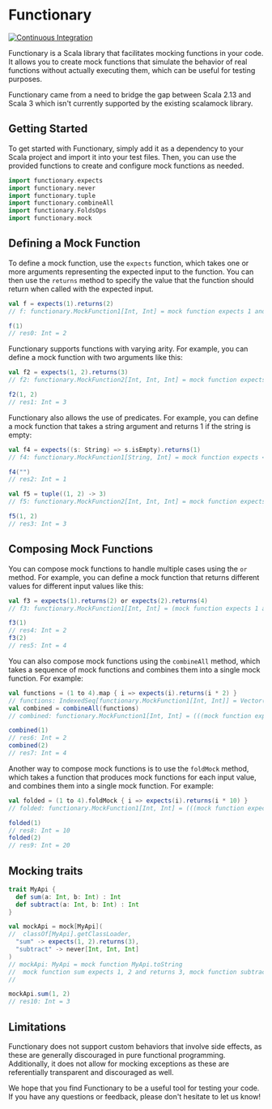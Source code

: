 # Functionary

[![Continuous Integration](https://github.com/custommonkey/functionary/actions/workflows/ci.yml/badge.svg)](https://github.com/custommonkey/functionary/actions/workflows/ci.yml)

Functionary is a Scala library that facilitates mocking functions in your code. It allows you to create mock functions that simulate the behavior of real functions without actually executing them, which can be useful for testing purposes.

Functionary came from a need to bridge the gap between Scala 2.13 and Scala 3 which isn't currently supported by the existing scalamock library.

## Getting Started

To get started with Functionary, simply add it as a dependency to your Scala project and import it into your test files. Then, you can use the provided functions to create and configure mock functions as needed.

```scala
import functionary.expects
import functionary.never
import functionary.tuple
import functionary.combineAll
import functionary.FoldsOps
import functionary.mock
```

## Defining a Mock Function

To define a mock function, use the `expects` function, which takes one or more arguments representing the expected input to the function. You can then use the `returns` method to specify the value that the function should return when called with the expected input.

```scala
val f = expects(1).returns(2)
// f: functionary.MockFunction1[Int, Int] = mock function expects 1 and returns 2

f(1)
// res0: Int = 2
```

Functionary supports functions with varying arity. For example, you can define a mock function with two arguments like this:
```scala
val f2 = expects(1, 2).returns(3)
// f2: functionary.MockFunction2[Int, Int, Int] = mock function expects 1, 2 and returns 3

f2(1, 2)
// res1: Int = 3
```

Functionary also allows the use of predicates. For example, you can define a mock function that takes a string argument and returns 1 if the string is empty:
```scala
val f4 = expects((s: String) => s.isEmpty).returns(1)
// f4: functionary.MockFunction1[String, Int] = mock function expects <function1> and returns 1

f4("")
// res2: Int = 1
```

```scala
val f5 = tuple((1, 2) -> 3)
// f5: functionary.MockFunction2[Int, Int, Int] = mock function expects 1, 2 and returns 3

f5(1, 2)
// res3: Int = 3
```

## Composing Mock Functions

You can compose mock functions to handle multiple cases using the `or` method. For example, you can define a mock function that returns different values for different input values like this:

```scala
val f3 = expects(1).returns(2) or expects(2).returns(4) 
// f3: functionary.MockFunction1[Int, Int] = (mock function expects 1 and returns 2) or (mock function expects 2 and returns 4) 

f3(1)
// res4: Int = 2
f3(2)
// res5: Int = 4
```

You can also compose mock functions using the `combineAll` method, which takes a sequence of mock functions and combines them into a single mock function. For example:

```scala
val functions = (1 to 4).map { i => expects(i).returns(i * 2) }
// functions: IndexedSeq[functionary.MockFunction1[Int, Int]] = Vector(mock function expects 1 and returns 2, mock function expects 2 and returns 4, mock function expects 3 and returns 6, mock function expects 4 and returns 8)
val combined = combineAll(functions)
// combined: functionary.MockFunction1[Int, Int] = (((mock function expects 1 and returns 2) or (mock function expects 2 and returns 4)) or (mock function expects 3 and returns 6)) or (mock function expects 4 and returns 8)

combined(1)
// res6: Int = 2
combined(2)
// res7: Int = 4
```

Another way to compose mock functions is to use the `foldMock` method, which takes a function that produces mock functions for each input value, and combines them into a single mock function. For example:
```scala
val folded = (1 to 4).foldMock { i => expects(i).returns(i * 10) }
// folded: functionary.MockFunction1[Int, Int] = (((mock function expects 1 and returns 10) or (mock function expects 2 and returns 20)) or (mock function expects 3 and returns 30)) or (mock function expects 4 and returns 40)

folded(1)
// res8: Int = 10
folded(2)
// res9: Int = 20
```

## Mocking traits

```scala
trait MyApi {
  def sum(a: Int, b: Int) : Int
  def subtract(a: Int, b: Int) : Int
}

val mockApi = mock[MyApi](
//  classOf[MyApi].getClassLoader,
  "sum" -> expects(1, 2).returns(3), 
  "subtract" -> never[Int, Int, Int]
)
// mockApi: MyApi = mock function MyApi.toString
//  mock function sum expects 1, 2 and returns 3, mock function subtract should never be called
// 

mockApi.sum(1, 2)
// res10: Int = 3
```

## Limitations

Functionary does not support custom behaviors that involve side effects, as these are generally discouraged in pure functional programming. Additionally, it does not allow for mocking exceptions as these are referentially transparent and discouraged as well.

We hope that you find Functionary to be a useful tool for testing your code. If you have any questions or feedback, please don't hesitate to let us know!
